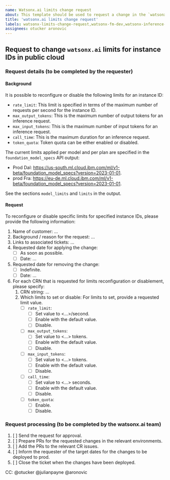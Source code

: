 ```yaml
---
name: Watsonx.ai limits change request
about: This template should be used to request a change in the `watsonx.ai` limits for specific instance IDs
title: 'watsonx.ai limits change request'
labels: watsonx-limits-change-request,watsonx-fm-dev,watsonx-inference-proxy,watsonx
assignees: otucker aronovic
---
```


## Request to change `watsonx.ai` limits for instance IDs in public cloud

### Request details (to be completed by the requester)

#### Background

It is possible to reconfigure or disable the following limits for an instance ID:

- `rate_limit`: This limit is specified in terms of the maximum number of requests per second for the instance ID.
- `max_output_tokens`: This is the maximum number of output tokens for an inference request.
- `max_input_tokens`: This is the maximum number of input tokens for an inference request.
- `call_time`: This is the maximum duration for an inference request.
- `token_quota`: Token quota can be either enabled or disabled.

The current limits applied per model and per plan are specified in the `foundation_model_specs` API output:

- Prod Dal: <https://us-south.ml.cloud.ibm.com/ml/v1-beta/foundation_model_specs?version=2023-01-01>.
- prod Fra: <https://eu-de.ml.cloud.ibm.com/ml/v1-beta/foundation_model_specs?version=2023-01-01>.

See the sections `model_limits`​ and `limits`​ in the output.

#### Request

To reconfigure or disable specific limits for specified instance IDs, please provide the following information:

1. Name of customer: ...
1. Background / reason for the request: ...
1. Links to associated tickets: ...
1. Requested date for applying the change:
   - [ ] As soon as possible.
   - [ ] Date: ...
1. Requested date for removing the change:
   - [ ] Indefinite.
   - [ ] Date: ...
1. For each CRN that is requested for limits reconfiguration or disablement, please specify:
   1. CRN string: ...
   1. Which limits to set or disable: For limits to set, provide a requested limit value.
        - [ ] `rate_limit`:
            - [ ] Set value to <...>/second.
            - [ ] Enable with the default value.
            - [ ] Disable.
        - [ ] `max_output_tokens`:
            - [ ] Set value to <...> tokens.
            - [ ] Enable with the default value.
            - [ ] Disable.
        - [ ] `max_input_tokens`:
            - [ ] Set value to <...> tokens.
            - [ ] Enable with the default value.
            - [ ] Disable.
        - [ ] `call_time`:
            - [ ] Set value to <...> seconds.
            - [ ] Enable with the default value.
            - [ ] Disable.
        - [ ] `token_quota`:
            - [ ] Enable.
            - [ ] Disable.

### Request processing (to be completed by the watsonx.ai team)

1. [ ] Send the request for approval.
1. [ ] Prepare PRs for the requested changes in the relevant environments.
1. [ ] Add the PRs to the relevant CR issues.
1. [ ] Inform the requester of the target dates for the changes to be deployed to prod.
1. [ ] Close the ticket when the changes have been deployed.

CC: @otucker @julianpayne @aronovic
